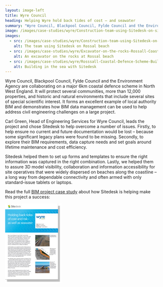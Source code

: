 ```yaml
---
layout: image-left
title: Wyre Council
heading: Helping Wyre hold back tides of cost – and seawater
summary: "Wyre Council, Blackpool Council, Fylde Council and the Environment Agency are collaborating on a major 6km coastal defence scheme in North West England. It will protect several communities, more than 12,000 properties, and historic and natural environments that include several sites of special scientific interest. It forms an excellent example of local authority BIM and demonstrates how BIM data management can be used to help address civil engineering challenges on a large project."
image: /images/case-studies/wyre/Construction-team-using-Sitedesk-on-site-Rossall-Beach-Rossall-Coastal-Defence-Scheme-e1436895197148.jpg
images:
  - src: /images/case-studies/wyre/Construction-team-using-Sitedesk-on-site-Rossall-Beach-Rossall-Coastal-Defence-Scheme-e1436895197148.jpg
    alt: The team using Sitedesk on Rossal beach
  - src: /images/case-studies/wyre/Excavator-on-the-rocks-Rossall-Coastal-Defence-Scheme-being-planned-with-Sitedesk-support-e1436895355936.jpg
    alt: An excavator on the rocks at Rossal beach
  - src: /images/case-studies/wyre/Rosssall-Coastal-Defence-Scheme-Building-in-the-Sea-with-the-support-of-Sitedesk-software-e1436895174459.jpg
    alt: Building in the sea with Sitedesk    
---
```


<p>Wyre Council, Blackpool Council, Fylde Council and the Environment Agency are collaborating on a major 6km coastal defence
    scheme in North West England. It will protect several communities, more than 12,000 properties, and historic and natural
    environments that include several sites of special scientific interest. It forms an excellent example of local authority
    BIM and demonstrates how BIM data management can be used to help address civil engineering challenges on a large project.</p>

<!--more-->

<p>Carl Green, Head of Engineering Services for Wyre Council, leads the project and chose Sitedesk to help overcome a number
    of issues. Firstly, to help ensure no current and future documentation would be lost – because some significant legacy
    plans were found to be missing. Secondly, to explore their BIM requirements, data capture needs and set goals around
    lifetime maintenance and cost efficiency.</p>

<p>Sitedesk helped them to set up forms and templates to ensure the right information was captured in the right combination.
    Lastly, we helped them to assure 3D model visibility, collaboration and information accessibility for site operatives
    that were widely dispersed on beaches along the coastline – a long way from dependable connectivity and often armed with
    only standard-issue tablets or laptops.</p>

<p>Read the full <a href='/static/pdf/Rossall-CaseStudy-updated-Jan2016.pdf'>BIM project case study</a> about how Sitedesk is helping make
    this project a success:</p>

<p>
    <a href='/static/pdf/Rossall-CaseStudy-updated-Jan2016.pdf'>
        <img src='/images/case-studies/wyre/RossallThumbnail.jpg' />
    </a>
</p>
